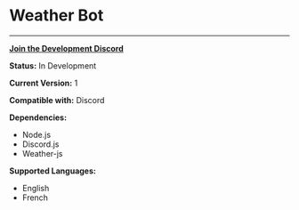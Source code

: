 # Weather Bot

----------
[**Join the Development Discord**](https://discord.gg/uQXmHjCH28)

**Status:** In Development

**Current Version:** 1

**Compatible with:** Discord

**Dependencies:**
- Node.js
- Discord.js
- Weather-js

**Supported Languages:**
- English
- French